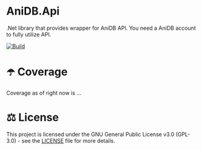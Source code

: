 # AniDB.Api
.Net library that provides wrapper for AniDB API. You need a AniDB account to fully utilize API.

[![Build](https://github.com/Vagab0nd/AniDB.Api/actions/workflows/build.yml/badge.svg?branch=main)](https://github.com/Vagab0nd/AniDB.Api/actions/workflows/build.yml)

# ☂️ Coverage

Coverage as of right now is ...

# ⚖ License

This project is licensed under the GNU General Public License v3.0 (GPL-3.0) - see the [LICENSE](LICENSE) file for more details.
